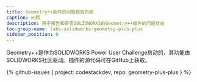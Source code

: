 ```yaml
---
title: Geometry++插件的问题报告页面
caption: 问题
description: 用于报告和审查SOLIDWORKS的Geometry++插件的问题状态
toc-group-name: labs-solidworks-geometry-plus-plus
sidebar_position: 0
---
```

Geometry++是作为SOLIDWORKS Power User Challenge启动的，其功能由SOLIDWORKS社区驱动。插件的源代码可在GitHub上获取。

{% github-issues { project: codestackdev, repo: geometry-plus-plus } %}